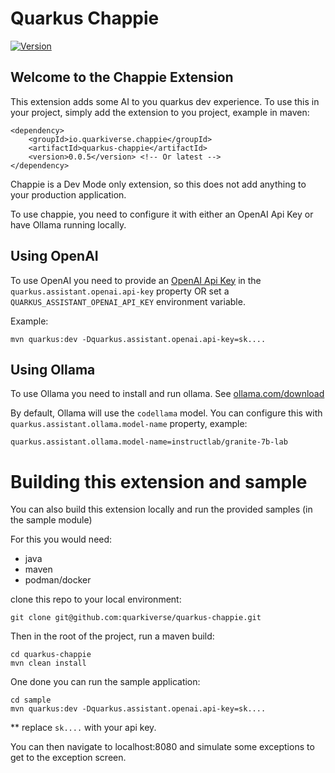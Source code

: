 # Quarkus Chappie

[![Version](https://img.shields.io/maven-central/v/io.quarkiverse.chappie/quarkus-chappie?logo=apache-maven&style=flat-square)](https://central.sonatype.com/artifact/io.quarkiverse.chappie/quarkus-chappie-parent)

## Welcome to the Chappie Extension

This extension adds some AI to you quarkus dev experience. To use this in your project, simply add the
extension to you project, example in maven:

```
<dependency>
    <groupId>io.quarkiverse.chappie</groupId>
    <artifactId>quarkus-chappie</artifactId>
    <version>0.0.5</version> <!-- Or latest -->
</dependency>
```

Chappie is a Dev Mode only extension, so this does not add anything to your production application.

To use chappie, you need to configure it with either an OpenAI Api Key or have Ollama running locally.

## Using OpenAI
To use OpenAI you need to provide an [OpenAI Api Key](https://help.openai.com/en/articles/4936850-where-do-i-find-my-openai-api-key) 
in the `quarkus.assistant.openai.api-key` property OR set a `QUARKUS_ASSISTANT_OPENAI_API_KEY` environment variable. 
                        
Example:

```
mvn quarkus:dev -Dquarkus.assistant.openai.api-key=sk....
```

## Using Ollama
To use Ollama you need to install and run ollama. See [ollama.com/download](https://ollama.com/download)

By default, Ollama will use the `codellama` model. You can configure this with `quarkus.assistant.ollama.model-name` property, example:

```
quarkus.assistant.ollama.model-name=instructlab/granite-7b-lab
```

# Building this extension and sample

You can also build this extension locally and run the provided samples (in the sample module)

For this you would need:

- java
- maven
- podman/docker

clone this repo to your local environment:

```
git clone git@github.com:quarkiverse/quarkus-chappie.git
```

Then in the root of the project, run a maven build:

```
cd quarkus-chappie
mvn clean install
```

One done you can run the sample application:

```
cd sample
mvn quarkus:dev -Dquarkus.assistant.openai.api-key=sk....
```

** replace `sk....` with your api key.

You can then navigate to localhost:8080 and simulate some exceptions to get to the exception screen.
